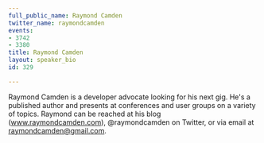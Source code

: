 ```yaml
---
full_public_name: Raymond Camden
twitter_name: raymondcamden
events:
- 3742
- 3380
title: Raymond Camden
layout: speaker_bio
id: 329

---
```

Raymond Camden is a developer advocate looking for his next gig. He's a published author and presents at conferences and user groups on a variety of topics. Raymond can be reached at his blog (www.raymondcamden.com), @raymondcamden on Twitter, or via email at raymondcamden@gmail.com.